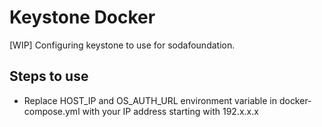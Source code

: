 # Keystone Docker

[WIP] Configuring keystone to use for sodafoundation.

## Steps to use

* Replace HOST_IP and OS_AUTH_URL environment variable in docker-compose.yml with your IP address starting with 192.x.x.x